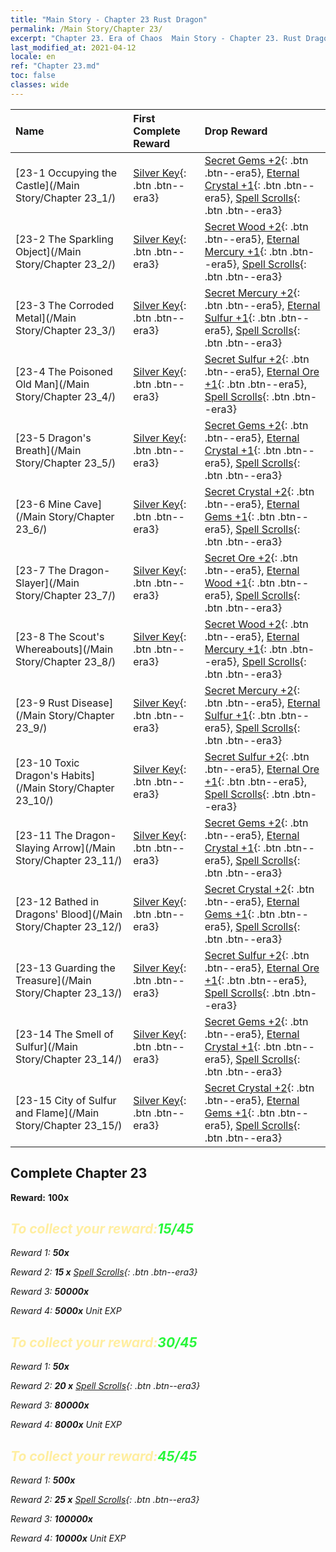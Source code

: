 ```yaml
---
title: "Main Story - Chapter 23 Rust Dragon"
permalink: /Main Story/Chapter 23/
excerpt: "Chapter 23. Era of Chaos  Main Story - Chapter 23. Rust Dragon"
last_modified_at: 2021-04-12
locale: en
ref: "Chapter 23.md"
toc: false
classes: wide
---
```


  | Name |  First Complete Reward | Drop Reward |
  |:------------|:------------|:------------| 
  | [23-1 Occupying the Castle](/Main Story/Chapter 23_1/) | [Silver Key](/Items/con_693/){: .btn .btn--era3} | [Secret Gems +2](/Items/mat_79/){: .btn .btn--era5}, [Eternal Crystal +1](/Items/mat_73/){: .btn .btn--era5}, [Spell Scrolls](/Items/con_694/){: .btn .btn--era3} |
  | [23-2 The Sparkling Object](/Main Story/Chapter 23_2/) | [Silver Key](/Items/con_693/){: .btn .btn--era3} | [Secret Wood +2](/Items/mat_76/){: .btn .btn--era5}, [Eternal Mercury +1](/Items/mat_70/){: .btn .btn--era5}, [Spell Scrolls](/Items/con_694/){: .btn .btn--era3} |
  | [23-3 The Corroded Metal](/Main Story/Chapter 23_3/) | [Silver Key](/Items/con_693/){: .btn .btn--era3} | [Secret Mercury +2](/Items/mat_77/){: .btn .btn--era5}, [Eternal Sulfur +1](/Items/mat_71/){: .btn .btn--era5}, [Spell Scrolls](/Items/con_694/){: .btn .btn--era3} |
  | [23-4 The Poisoned Old Man](/Main Story/Chapter 23_4/) | [Silver Key](/Items/con_693/){: .btn .btn--era3} | [Secret Sulfur +2](/Items/mat_78/){: .btn .btn--era5}, [Eternal Ore +1](/Items/mat_68/){: .btn .btn--era5}, [Spell Scrolls](/Items/con_694/){: .btn .btn--era3} |
  | [23-5 Dragon's Breath](/Main Story/Chapter 23_5/) | [Silver Key](/Items/con_693/){: .btn .btn--era3} | [Secret Gems +2](/Items/mat_79/){: .btn .btn--era5}, [Eternal Crystal +1](/Items/mat_73/){: .btn .btn--era5}, [Spell Scrolls](/Items/con_694/){: .btn .btn--era3} |
  | [23-6 Mine Cave](/Main Story/Chapter 23_6/) | [Silver Key](/Items/con_693/){: .btn .btn--era3} | [Secret Crystal +2](/Items/mat_80/){: .btn .btn--era5}, [Eternal Gems +1](/Items/mat_72/){: .btn .btn--era5}, [Spell Scrolls](/Items/con_694/){: .btn .btn--era3} |
  | [23-7 The Dragon-Slayer](/Main Story/Chapter 23_7/) | [Silver Key](/Items/con_693/){: .btn .btn--era3} | [Secret Ore +2](/Items/mat_75/){: .btn .btn--era5}, [Eternal Wood +1](/Items/mat_69/){: .btn .btn--era5}, [Spell Scrolls](/Items/con_694/){: .btn .btn--era3} |
  | [23-8 The Scout's Whereabouts](/Main Story/Chapter 23_8/) | [Silver Key](/Items/con_693/){: .btn .btn--era3} | [Secret Wood +2](/Items/mat_76/){: .btn .btn--era5}, [Eternal Mercury +1](/Items/mat_70/){: .btn .btn--era5}, [Spell Scrolls](/Items/con_694/){: .btn .btn--era3} |
  | [23-9 Rust Disease](/Main Story/Chapter 23_9/) | [Silver Key](/Items/con_693/){: .btn .btn--era3} | [Secret Mercury +2](/Items/mat_77/){: .btn .btn--era5}, [Eternal Sulfur +1](/Items/mat_71/){: .btn .btn--era5}, [Spell Scrolls](/Items/con_694/){: .btn .btn--era3} |
  | [23-10 Toxic Dragon's Habits](/Main Story/Chapter 23_10/) | [Silver Key](/Items/con_693/){: .btn .btn--era3} | [Secret Sulfur +2](/Items/mat_78/){: .btn .btn--era5}, [Eternal Ore +1](/Items/mat_68/){: .btn .btn--era5}, [Spell Scrolls](/Items/con_694/){: .btn .btn--era3} |
  | [23-11 The Dragon-Slaying Arrow](/Main Story/Chapter 23_11/) | [Silver Key](/Items/con_693/){: .btn .btn--era3} | [Secret Gems +2](/Items/mat_79/){: .btn .btn--era5}, [Eternal Crystal +1](/Items/mat_73/){: .btn .btn--era5}, [Spell Scrolls](/Items/con_694/){: .btn .btn--era3} |
  | [23-12 Bathed in Dragons' Blood](/Main Story/Chapter 23_12/) | [Silver Key](/Items/con_693/){: .btn .btn--era3} | [Secret Crystal +2](/Items/mat_80/){: .btn .btn--era5}, [Eternal Gems +1](/Items/mat_72/){: .btn .btn--era5}, [Spell Scrolls](/Items/con_694/){: .btn .btn--era3} |
  | [23-13 Guarding the Treasure](/Main Story/Chapter 23_13/) | [Silver Key](/Items/con_693/){: .btn .btn--era3} | [Secret Sulfur +2](/Items/mat_78/){: .btn .btn--era5}, [Eternal Ore +1](/Items/mat_68/){: .btn .btn--era5}, [Spell Scrolls](/Items/con_694/){: .btn .btn--era3} |
  | [23-14 The Smell of Sulfur](/Main Story/Chapter 23_14/) | [Silver Key](/Items/con_693/){: .btn .btn--era3} | [Secret Gems +2](/Items/mat_79/){: .btn .btn--era5}, [Eternal Crystal +1](/Items/mat_73/){: .btn .btn--era5}, [Spell Scrolls](/Items/con_694/){: .btn .btn--era3} |
  | [23-15 City of Sulfur and Flame](/Main Story/Chapter 23_15/) | [Silver Key](/Items/con_693/){: .btn .btn--era3} | [Secret Crystal +2](/Items/mat_80/){: .btn .btn--era5}, [Eternal Gems +1](/Items/mat_72/){: .btn .btn--era5}, [Spell Scrolls](/Items/con_694/){: .btn .btn--era3} |


## Complete Chapter 23

 **Reward:**  **100x** <i class="fas fa-gem"/>



## <span style="color: #ffeea0">To collect your reward:</span><span style="color: #27f73a">15/45</span>

 Reward 1:  **50x** <i class="fas fa-gem"/>

 Reward 2: **15 x** [Spell Scrolls](/Items/con_694/){: .btn .btn--era3}

 Reward 3:  **50000x** <i class="fas fa-coins"/>

 Reward 4:  **5000x** Unit EXP



## <span style="color: #ffeea0">To collect your reward:</span><span style="color: #27f73a">30/45</span>

 Reward 1:  **50x** <i class="fas fa-gem"/>

 Reward 2: **20 x** [Spell Scrolls](/Items/con_694/){: .btn .btn--era3}

 Reward 3:  **80000x** <i class="fas fa-coins"/>

 Reward 4:  **8000x** Unit EXP



## <span style="color: #ffeea0">To collect your reward:</span><span style="color: #27f73a">45/45</span>

 Reward 1:  **500x** <i class="fas fa-gem"/>

 Reward 2: **25 x** [Spell Scrolls](/Items/con_694/){: .btn .btn--era3}

 Reward 3:  **100000x** <i class="fas fa-coins"/>

 Reward 4:  **10000x** Unit EXP


